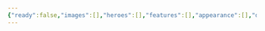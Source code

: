```yaml
---
{"ready":false,"images":[],"heroes":[],"features":[],"appearance":[],"dg-publish":true,"permalink":"/tabliczy/mifologicheskie-syuzhety/pigmalion-i-galateya/","dgPassFrontmatter":true}
---
```



